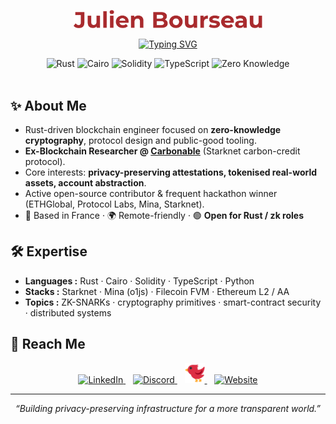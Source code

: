 <!-- Banner -->
<p align="center">
  <a href="https://github.com/julienbrs">
    <img alt="Julien Bourseau – Rust & Zero-Knowledge Engineer" width="60%" src="./assets/julienbourseau.png"/>
  </a>
</p>

<!-- One-liner (typing effect) -->
<p align="center">
  <!-- 🔄 Lien SVG corrigé -->
  <a href="https://git.io/typing-svg">
    <img src="https://readme-typing-svg.demolab.com?font=Montserrat&weight=500&size=26&duration=4000&pause=1000&color=B62E32&center=true&vCenter=true&width=520&lines=Rust+%26+ZK+Blockchain+Engineer;Ethereum+Believer;Open-Source+Builder;Open+for+Work" alt="Typing SVG"/>
  </a>
</p>

<!-- Skills badges -->
<div align="center">
  <img height="24" alt="Rust" src="https://img.shields.io/badge/Rust-%23000000.svg?style=for-the-badge&logo=rust&logoColor=white"/>
  <img height="24" alt="Cairo" src="https://img.shields.io/badge/Cairo-32a852?style=for-the-badge"/>
  <img height="24" alt="Solidity" src="https://img.shields.io/badge/Solidity-%23363636.svg?style=for-the-badge&logo=solidity&logoColor=white"/>
  <img height="24" alt="TypeScript" src="https://img.shields.io/badge/TypeScript-%23007ACC.svg?style=for-the-badge&logo=typescript&logoColor=white"/>
  <img height="24" alt="Zero Knowledge" src="https://img.shields.io/badge/ZK%20Proofs-6e44ff?style=for-the-badge"/>
</div>

<br/>

## ✨ About Me
- Rust-driven blockchain engineer focused on **zero-knowledge cryptography**, protocol design and public-good tooling.  
- **Ex-Blockchain Researcher @ [Carbonable](https://www.carbonable.io/)** (Starknet carbon-credit protocol).  
- Core interests: **privacy-preserving attestations, tokenised real-world assets, account abstraction**.  
- Active open-source contributor & frequent hackathon winner (ETHGlobal, Protocol Labs, Mina, Starknet).  
- 📍 Based in France · 🌍 Remote-friendly · 🟢 **Open for Rust / zk roles**

## 🛠️ Expertise
- **Languages :** Rust · Cairo · Solidity · TypeScript · Python  
- **Stacks :** Starknet · Mina (o1js) · Filecoin FVM · Ethereum L2 / AA  
- **Topics :** ZK-SNARKs · cryptography primitives · smart-contract security · distributed systems  

## 🔗 Reach Me
<p align="center">
  <a href="https://www.linkedin.com/in/julien-bourseau-ba2239228" title="LinkedIn">
    <img width="32" src="https://cdn-icons-png.flaticon.com/512/174/174857.png" alt="LinkedIn"/>
  </a>
  &nbsp;&nbsp;
  <a href="https://discord.com/users/115877370937868288" title="Discord">
    <img width="32" src="https://upload.wikimedia.org/wikipedia/fr/thumb/4/4f/Discord_Logo_sans_texte.svg/1818px-Discord_Logo_sans_texte.svg.png" alt="Discord"/>
  </a>
  &nbsp;&nbsp;
  <a href="https://x.com/Ainur_stark" title="X / Twitter">
    <img width="32" src="https://raw.githubusercontent.com/twitter/twemoji/master/assets/svg/1f426.svg" alt="Twitter"/>
  </a>
  &nbsp;&nbsp;
  <a href="https://julienbrs-github-io.vercel.app/" title="Website">
    <img width="32" src="https://raw.githubusercontent.com/simple-icons/simple-icons/develop/icons/raspberrypi.svg" alt="Website"/>
  </a>
</p>

---

<p align="center">
  <em>“Building privacy-preserving infrastructure for a more transparent world.”</em>
</p>
